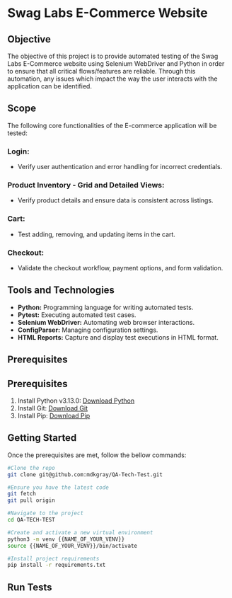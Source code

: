 # Swag Labs E-Commerce Website


## Objective

The objective of this project is to provide automated testing of the Swag Labs E-Commerce website using Selenium WebDriver and Python in order to ensure that all critical flows/features are reliable. Through this automation, any issues which impact the way the user interacts with the application can be identified.  

## Scope
The following core functionalities of the E-commerce application will be tested:

### Login: 
- Verify user authentication and error handling for incorrect credentials.
### Product Inventory - Grid and Detailed Views:
- Verify product details and ensure data is consistent across listings.
### Cart:
- Test adding, removing, and updating items in the cart.
### Checkout: 
- Validate the checkout workflow, payment options, and form validation.

## Tools and Technologies
- **Python:** Programming language for writing automated tests.
- **Pytest:** Executing automated test cases.
- **Selenium WebDriver:** Automating web browser interactions.
- **ConfigParser:** Managing configuration settings.
- **HTML Reports:** Capture and display test executions in HTML format.

## Prerequisites
## Prerequisites
1. Install Python v3.13.0: [Download Python](https://www.python.org/downloads/)
2. Install Git: [Download Git](https://git-scm.com/downloads)
3. Install Pip: [Download Pip](https://pip.pypa.io/en/stable/installation/)

## Getting Started
Once the prerequisites are met, follow the bellow commands:

```bash 
#Clone the repo
git clone git@github.com:mdkgray/QA-Tech-Test.git

#Ensure you have the latest code
git fetch
git pull origin

#Navigate to the project 
cd QA-TECH-TEST

#Create and activate a new virtual environment 
python3 -m venv {{NAME_OF_YOUR_VENV}}
source {{NAME_OF_YOUR_VENV}}/bin/activate 

#Install project requirements
pip install -r requirements.txt
```

## Run Tests

<!-- TODO: Add scripts to run tests -->